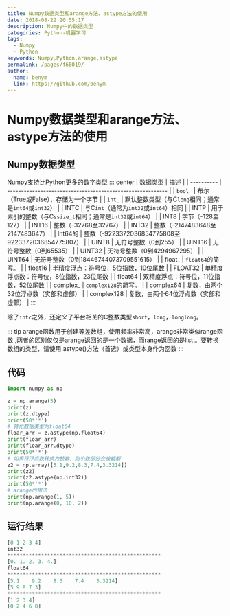 ```yaml
---
title: Numpy数据类型和arange方法、astype方法的使用
date: 2018-08-22 20:55:17
description: Numpy中的数据类型
categories: Python-机器学习
tags: 
  - Numpy
  - Python
keywords: Numpy,Python,arange,astype
permalink: /pages/f66019/
author: 
  name: benym
  link: https://github.com/benym
---
```


# Numpy数据类型和arange方法、astype方法的使用

## Numpy数据类型

Numpy支持比Python更多的数字类型
::: center
| 数据类型   | 描述                                                       |
| ---------- | ---------------------------------------------------------- |
| `bool_`    | 布尔（True或False），存储为一个字节                        |
| `int_`     | 默认整数类型（与C`long`相同；通常是`int64`或`int32`）      |
| INTC       | 与C`int`（通常为`int32`或`int64`）相同                     |
| INTP       | 用于索引的整数（与C`ssize_t`相同；通常是`int32`或`int64`） |
| INT8       | 字节（-128至127）                                          |
| INT16      | 整数（-32768至32767）                                      |
| INT32      | 整数（-2147483648至2147483647）                            |
| Int64的    | 整数（-9223372036854775808至9223372036854775807）          |
| UINT8      | 无符号整数（0到255）                                       |
| UINT16     | 无符号整数（0到65535）                                     |
| UINT32     | 无符号整数（0到4294967295）                                |
| UINT64     | 无符号整数（0到18446744073709551615）                      |
| float_     | `float64`的简写。                                          |
| float16    | 半精度浮点：符号位，5位指数，10位尾数                      |
| FLOAT32    | 单精度浮点数：符号位，8位指数，23位尾数                    |
| float64    | 双精度浮点：符号位，11位指数，52位尾数                     |
| complex_   | `complex128`的简写。                                       |
| complex64  | 复数，由两个32位浮点数（实部和虚部）                       |
| complex128 | 复数，由两个64位浮点数（实部和虚部）                       |
:::

除了`intc`之外，还定义了平台相关的C整数类型`short`，`long`，`longlong`。

::: tip
arange函数用于创建等差数组，使用频率非常高，arange非常类似range函数 ,两者的区别仅仅是arange返回的是一个数据，而range返回的是list 。要转换数组的类型，请使用.astype()方法（首选）或类型本身作为函数
:::


## 代码

```python
import numpy as np

z = np.arange(5)
print(z)
print(z.dtype)
print(50*'*')
# 转化数据类型为float64
floar_arr = z.astype(np.float64)
print(floar_arr)
print(floar_arr.dtype)
print(50*'*')
# 如果将浮点数转换为整数，则小数部分会被截断
z2 = np.array([5.1,9.2,8.3,7.4,3.3214])
print(z2)
print(z2.astype(np.int32))
print(50*'*')
# arange的用法
print(np.arange(1, 5))
print(np.arange(0, 10, 2))
```

## 运行结果

```python
[0 1 2 3 4]
int32
**************************************************
[0. 1. 2. 3. 4.]
float64
**************************************************
[5.1    9.2    8.3    7.4    3.3214]
[5 9 8 7 3]
**************************************************
[1 2 3 4]
[0 2 4 6 8]
```

